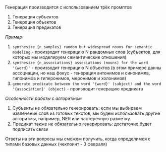 Генерация производится с использованием трёх промптов 

1. Генерация субъектов
2. Генерация объектов
3. Генерация предикатов

*Пример*

1. `synthesize {n_samples} random but widespread nouns for semantic modeling` - производит генерацию N рандомных слов (субъектов, для которых мы моделируем семантические отношения)
2. `synthesize {n_associations} associations (nouns) for the word '{word}'` - производит генерацию N объектов (в этом примере данны ассоциации, но наш фокус - генерация антонимов и синонимлв, гипонимов и гиперонимов, меронимов и холонимов)
3. `generate predicate between the word '{word}' (subject) and the word '{association}' (object)` - производит генерацию предиката

*Особенности работы с алгоритмом*

1. Субъекты не обязательно генерировать: если мы выбираем извлечение слов из готовых текстов, мы будем использовать другие алгоритмы, например, NER или частеречную разметку
2. Предикат также не обязательно генерировать: достаточно будет подписать связи

Ответы на эти вопросы мы сможем получить, когда определимся с типами базовых данных (чекпоинт - 3 февраля)
